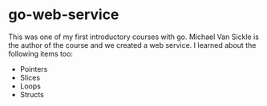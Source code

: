 # go-web-service

This was one of my first introductory courses with go. Michael Van Sickle is the author of the course and we created a web service. I learned about the following items too:

* Pointers
* Slices
* Loops
* Structs
